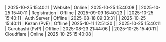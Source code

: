 | 2025-10-25 15:40:11 | Website | Online | 2025-10-25 15:40:08 |
| 2025-10-25 15:40:11 | Registration | Offline | 2025-09-09 16:40:23 |
| 2025-10-25 15:40:11 | Auth Server | Offline | 2025-08-18 09:33:31 |
| 2025-10-25 15:40:11 | Kezan (PvE) | Offline | 2025-10-11 12:51:30 |
| 2025-10-25 15:40:11 | Gurubashi (PvP) | Offline | 2025-08-23 21:44:06 |
| 2025-10-25 15:40:11 | Cloudflare | Online | 2025-10-25 15:40:08 |
